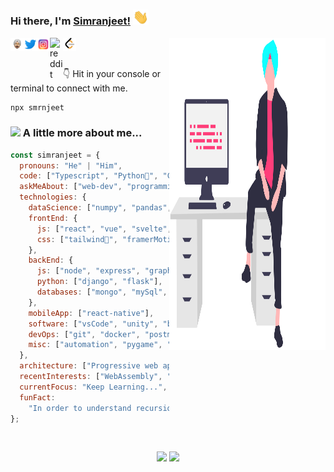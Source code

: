 ### Hi there, I'm [Simranjeet!](https://smrnjeet222.github.io/) <img src="https://raw.githubusercontent.com/ABSphreak/ABSphreak/master/gifs/Hi.gif" width="25px" />

<img align="right" width="250px" height="500px" src="https://raw.githubusercontent.com/smrnjeet222/smrnjeet222/master/assets/me.svg">

<a href="https://smrnjeet222.github.io/">
  <img align="left" alt="website" width="21px" src="https://raw.githubusercontent.com/smrnjeet222/smrnjeet222/master/assets/logo.png" />
</a>
<a href="https://twitter.com/smrnjeet222">
  <img align="left" alt="Twitter" width="21px" src="https://raw.githubusercontent.com/smrnjeet222/smrnjeet222/master/assets/twitter.png" />
</a>
<a href="https://www.instagram.com/smrnjeet_22/">
  <img align="left" alt="itch.io" width="21px" src="https://raw.githubusercontent.com/smrnjeet222/smrnjeet222/master/assets/instagram.png" />
</a>
<a href="https://www.reddit.com/user/smrnjeet_22">
  <img align="left" alt="reddit" width="21px" src="https://www.flaticon.com/svg/static/icons/svg/2111/2111589.svg" />
</a>
<a href="https://leetcode.com/smrnjeet222/">
  <img align="left" alt="leetCode" width="21px" src="https://raw.githubusercontent.com/smrnjeet222/smrnjeet222/master/assets/leetcode.png" />
</a>
<br />
<br />

👇 Hit in your console or terminal to connect with me.

```bash
npx smrnjeet
```


### <img src="https://media.giphy.com/media/VgCDAzcKvsR6OM0uWg/giphy.gif" width="50"> A little more about me...
```javascript
const simranjeet = {
  pronouns: "He" | "Him",
  code: ["Typescript", "Python🐍", "C/C++"],
  askMeAbout: ["web-dev", "programming", "tech", "hardware👨‍💻", "games🎮"],
  technologies: {
    dataScience: ["numpy", "pandas", "sciKit-learn", "matplotlib", "scrapy"],
    frontEnd: {
      js: ["react", "vue", "svelte", "nextjs🖤", "redux", "three.js", "greensock"],
      css: ["tailwind💚", "framerMotion", "materialUI"],
    },
    backEnd: {
      js: ["node", "express", "graphQL", "socket.io"],
      python: ["django", "flask"],
      databases: ["mongo", "mySql", "fauna", "redis"],
    },
    mobileApp: ["react-native"],
    software: ["vsCode", "unity", "blender", "photoshop"],
    devOps: ["git", "docker", "postman", "webpack", "jest"],
    misc: ["automation", "pygame", "firebase", "web-scraping", "open-cv"],
  },
  architecture: ["Progressive web applications", "Microservices", "SSR + SSG"],
  recentInterests: ["WebAssembly", "Rust"],
  currentFocus: "Keep Learning...",
  funFact:
    "In order to understand recursion, one must first understand recursion",
};
```

<br />

<p align="center">
  <img width="48%" src="https://github-readme-stats.vercel.app/api?username=smrnjeet222&show_icons=true&theme=tokyonight" />
  <img width="48%" src="https://github-readme-streak-stats.herokuapp.com/?user=smrnjeet222&theme=tokyonight" />
</p>
